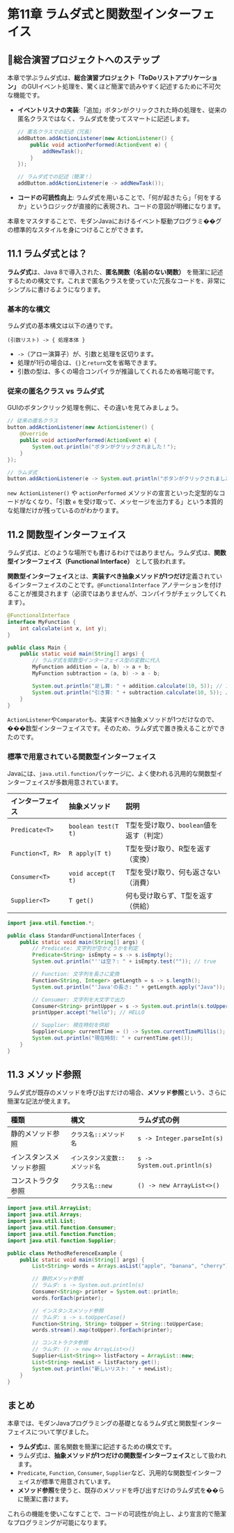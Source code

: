 # 第11章 ラムダ式と関数型インターフェイス

## 🎯総合演習プロジェクトへのステップ

本章で学ぶラムダ式は、**総合演習プロジェクト「ToDoリストアプリケーション」** のGUIイベント処理を、驚くほど簡潔で読みやすく記述するために不可欠な機能です。

- **イベントリスナの実装**:「追加」ボタンがクリックされた時の処理を、従来の匿名クラスではなく、ラムダ式を使ってスマートに記述します。
  ```java
  // 匿名クラスでの記述（冗長）
  addButton.addActionListener(new ActionListener() {
      public void actionPerformed(ActionEvent e) {
          addNewTask();
      }
  });

  // ラムダ式での記述（簡潔！）
  addButton.addActionListener(e -> addNewTask());
  ```
- **コードの可読性向上**: ラムダ式を用いることで、「何が起きたら」「何をするか」というロジックが直接的に表現され、コードの意図が明確になります。

本章をマスタすることで、モダンJavaにおけるイベント駆動プログラミ��グの標準的なスタイルを身につけることができます。

## 11.1 ラムダ式とは？

**ラムダ式**は、Java 8で導入された、**匿名関数（名前のない関数）** を簡潔に記述するための構文です。これまで匿名クラスを使っていた冗長なコードを、非常にシンプルに書けるようになります。

### 基本的な構文

ラムダ式の基本構文は以下の通りです。

`(引数リスト) -> { 処理本体 }`

-   `->`（アロー演算子）が、引数と処理を区切ります。
-   処理が1行の場合は、`{}`と`return`文を省略できます。
-   引数の型は、多くの場合コンパイラが推論してくれるため省略可能です。

### 従来の匿名クラス vs ラムダ式

GUIのボタンクリック処理を例に、その違いを見てみましょう。

```java
// 従来の匿名クラス
button.addActionListener(new ActionListener() {
    @Override
    public void actionPerformed(ActionEvent e) {
        System.out.println("ボタンがクリックされました！");
    }
});

// ラムダ式
button.addActionListener(e -> System.out.println("ボタンがクリックされました！"));
```

`new ActionListener()` や `actionPerformed` メソッドの宣言といった定型的なコードがなくなり、「引数 `e` を受け取って、メッセージを出力する」という本質的な処理だけが残っているのがわかります。

## 11.2 関数型インターフェイス

ラムダ式は、どのような場所でも書けるわけではありません。ラムダ式は、**関数型インターフェイス（Functional Interface）** として扱われます。

**関数型インターフェイス**とは、**実装すべき抽象メソッドが1つだけ**定義されているインターフェイスのことです。`@FunctionalInterface` アノテーションを付けることが推奨されます（必須ではありませんが、コンパイラがチェックしてくれます）。

```java
@FunctionalInterface
interface MyFunction {
    int calculate(int x, int y);
}

public class Main {
    public static void main(String[] args) {
        // ラムダ式を関数型インターフェイス型の変数に代入
        MyFunction addition = (a, b) -> a + b;
        MyFunction subtraction = (a, b) -> a - b;

        System.out.println("足し算: " + addition.calculate(10, 5)); // 15
        System.out.println("引き算: " + subtraction.calculate(10, 5)); // 5
    }
}
```

`ActionListener`や`Comparator`も、実装すべき抽象メソッドが1つだけなので、���数型インターフェイスです。そのため、ラムダ式で置き換えることができたのです。

### 標準で用意されている関数型インターフェイス

Javaには、`java.util.function`パッケージに、よく使われる汎用的な関数型インターフェイスが多数用意されています。

| インターフェイス | 抽象メソッド | 説明 |
| :--- | :--- | :--- |
| `Predicate<T>` | `boolean test(T t)` | T型を受け取り、`boolean`値を返す（判定） |
| `Function<T, R>` | `R apply(T t)` | T型を受け取り、R型を返す（変換） |
| `Consumer<T>` | `void accept(T t)` | T型を受け取り、何も返さない（消費） |
| `Supplier<T>` | `T get()` | 何も受け取らず、T型を返す（供給） |

```java
import java.util.function.*;

public class StandardFunctionalInterfaces {
    public static void main(String[] args) {
        // Predicate: 文字列が空かどうかを判定
        Predicate<String> isEmpty = s -> s.isEmpty();
        System.out.println("''は空？: " + isEmpty.test("")); // true

        // Function: 文字列を長さに変換
        Function<String, Integer> getLength = s -> s.length();
        System.out.println("'Java'の長さ: " + getLength.apply("Java")); // 4

        // Consumer: 文字列を大文字で出力
        Consumer<String> printUpper = s -> System.out.println(s.toUpperCase());
        printUpper.accept("hello"); // HELLO

        // Supplier: 現在時刻を供給
        Supplier<Long> currentTime = () -> System.currentTimeMillis();
        System.out.println("現在時刻: " + currentTime.get());
    }
}
```

## 11.3 メソッド参照

ラムダ式が既存のメソッドを呼び出すだけの場合、**メソッド参照**という、さらに簡潔な記法が使えます。

| 種類 | 構文 | ラムダ式の例 |
| :--- | :--- | :--- |
| 静的メソッド参照 | `クラス名::メソッド名` | `s -> Integer.parseInt(s)` |
| インスタンスメソッド参照 | `インスタンス変数::メソッド名` | `s -> System.out.println(s)` |
| コンストラクタ参照 | `クラス名::new` | `() -> new ArrayList<>()` |

```java
import java.util.ArrayList;
import java.util.Arrays;
import java.util.List;
import java.util.function.Consumer;
import java.util.function.Function;
import java.util.function.Supplier;

public class MethodReferenceExample {
    public static void main(String[] args) {
        List<String> words = Arrays.asList("apple", "banana", "cherry");

        // 静的メソッド参照
        // ラムダ: s -> System.out.println(s)
        Consumer<String> printer = System.out::println;
        words.forEach(printer);

        // インスタンスメソッド参照
        // ラムダ: s -> s.toUpperCase()
        Function<String, String> toUpper = String::toUpperCase;
        words.stream().map(toUpper).forEach(printer);

        // コンストラクタ参照
        // ラムダ: () -> new ArrayList<>()
        Supplier<List<String>> listFactory = ArrayList::new;
        List<String> newList = listFactory.get();
        System.out.println("新しいリスト: " + newList);
    }
}
```

## まとめ

本章では、モダンJavaプログラミングの基礎となるラムダ式と関数型インターフェイスについて学びました。

-   **ラムダ式**は、匿名関数を簡潔に記述するための構文です。
-   ラムダ式は、**抽象メソッドが1つだけの関数型インターフェイス**として扱われます。
-   `Predicate`, `Function`, `Consumer`, `Supplier`など、汎用的な関数型インターフェイスが標準で用意されています。
-   **メソッド参照**を使うと、既存のメソッドを呼び出すだけのラムダ式を��らに簡潔に書けます。

これらの機能を使いこなすことで、コードの可読性が向上し、より宣言的で簡潔なプログラミングが可能になります。

